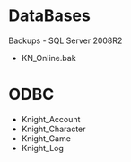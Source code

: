 # DataBases 
	
  Backups - SQL Server 2008R2	

* KN_Online.bak

# ODBC

* Knight_Account
* Knight_Character
* Knight_Game
* Knight_Log
